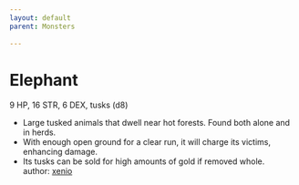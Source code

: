 ```yaml
---
layout: default
parent: Monsters
  
---
```

# Elephant
9 HP, 16 STR, 6 DEX, tusks (d8)  
- Large tusked animals that dwell near hot forests.   Found both alone and in herds.  
- With enough open ground for a clear run, it will charge its victims, enhancing damage.  
- Its tusks can be sold for high amounts of gold if removed whole.  
author: [xenio](https://xenioinabottle.blogspot.com/2021/02/classic-monsters-for-cairnito-part-1.html)
